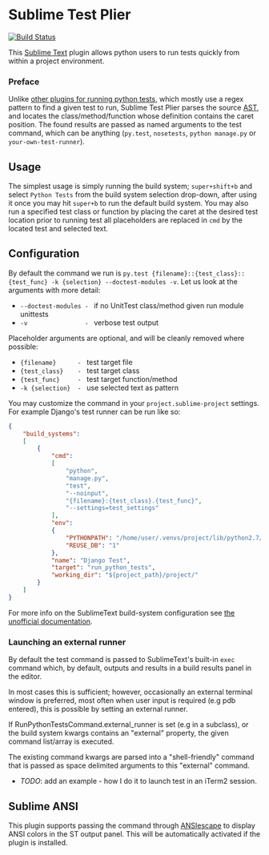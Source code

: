 # Sublime Test Plier

[![Build Status](https://travis-ci.org/asfaltboy/Sublime-Test-Plier.svg?branch=develop)](https://travis-ci.org/asfaltboy/Sublime-Test-Plier)

This [Sublime Text](http://www.sublimetext.com/) plugin allows python users to run tests quickly from within a project environment.

### Preface

Unlike [other plugins for running python tests](https://packagecontrol.io/search/test%20python), which mostly use a regex pattern to find a given test to run, Sublime Test Plier parses the source [AST](test_parser.py), and locates the class/method/function whose definition contains the caret position. The found results are passed as named arguments to the test command, which can be anything (`py.test`, `nosetests`, `python manage.py` or `your-own-test-runner`).

## Usage

The simplest usage is simply running the build system; `super+shift+b` and select `Python Tests` from the build system selection drop-down, after using it once you may hit `super+b` to run the default build system. You may also run a specified test class or function by placing the caret at the desired test location prior to running test all placeholders are replaced in `cmd` by the located test and selected text.

## Configuration

By default the command we run is `py.test {filename}::{test_class}::{test_func} -k {selection} --doctest-modules -v`. Let us look at the arguments with more detail:

- `--doctest-modules - ` if no UnitTest class/method given run module unittests
- `-v                - ` verbose test output

Placeholder arguments are optional, and will be cleanly removed where possible:

- `{filename}      - ` test target file
- `{test_class}    - ` test target class
- `{test_func}     - ` test target function/method
- `-k {selection}  - ` use selected text as pattern

You may customize the command in your `project.sublime-project` settings. For example Django's test runner can be run like so:

```json
{
    "build_systems":
    [
        {
            "cmd":
            [
                "python",
                "manage.py",
                "test",
                "--noinput",
                "{filename}:{test_class}.{test_func}",
                "--settings=test_settings"
            ],
            "env":
            {
                "PYTHONPATH": "/home/user/.venvs/project/lib/python2.7/site-packages",
                "REUSE_DB": "1"
            },
            "name": "Django Test",
            "target": "run_python_tests",
            "working_dir": "${project_path}/project/"
        }
    ]
}
```

For more info on the SublimeText build-system configuration see [the unofficial documentation](http://sublime-text-unofficial-documentation.readthedocs.org/en/latest/reference/build_systems/configuration.html).


### Launching an external runner

By default the test command is passed to SublimeText's built-in `exec` command which, by default, outputs and results in a build results panel in the editor.

In most cases this is sufficient; however, occasionally an external terminal window is preferred, most often when user input is required (e.g pdb entered), this is possible by setting an external runner.

If RunPythonTestsCommand.external_runner is set (e.g in a subclass), or the build system kwargs contains an "external" property, the given command list/array is executed.

The existing command kwargs are parsed into a "shell-friendly" command that
is passed as space delimited arguments to this "external" command.

- _TODO_: add an example - how I do it to launch test in an iTerm2 session.

## Sublime ANSI

This plugin supports passing the command through [ANSIescape](https://github.com/aziz/SublimeANSI) to display ANSI colors in the ST output panel. This will be automatically activated if the plugin is installed.

